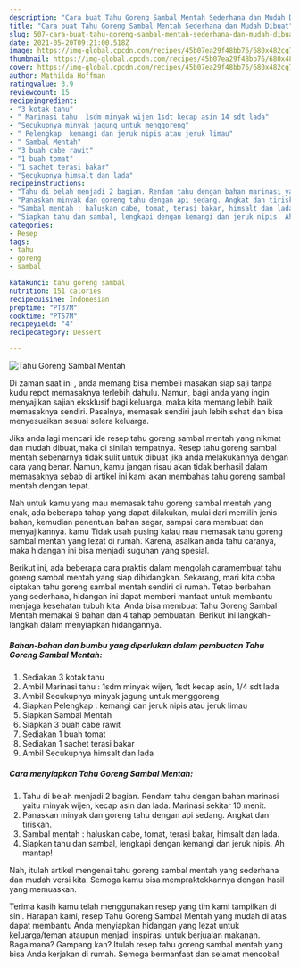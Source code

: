 ```yaml
---
description: "Cara buat Tahu Goreng Sambal Mentah Sederhana dan Mudah Dibuat"
title: "Cara buat Tahu Goreng Sambal Mentah Sederhana dan Mudah Dibuat"
slug: 507-cara-buat-tahu-goreng-sambal-mentah-sederhana-dan-mudah-dibuat
date: 2021-05-20T09:21:00.518Z
image: https://img-global.cpcdn.com/recipes/45b07ea29f48bb76/680x482cq70/tahu-goreng-sambal-mentah-foto-resep-utama.jpg
thumbnail: https://img-global.cpcdn.com/recipes/45b07ea29f48bb76/680x482cq70/tahu-goreng-sambal-mentah-foto-resep-utama.jpg
cover: https://img-global.cpcdn.com/recipes/45b07ea29f48bb76/680x482cq70/tahu-goreng-sambal-mentah-foto-resep-utama.jpg
author: Mathilda Hoffman
ratingvalue: 3.9
reviewcount: 15
recipeingredient:
- "3 kotak tahu"
- " Marinasi tahu  1sdm minyak wijen 1sdt kecap asin 14 sdt lada"
- "Secukupnya minyak jagung untuk menggoreng"
- " Pelengkap  kemangi dan jeruk nipis atau jeruk limau"
- " Sambal Mentah"
- "3 buah cabe rawit"
- "1 buah tomat"
- "1 sachet terasi bakar"
- "Secukupnya himsalt dan lada"
recipeinstructions:
- "Tahu di belah menjadi 2 bagian. Rendam tahu dengan bahan marinasi yaitu minyak wijen, kecap asin dan lada. Marinasi sekitar 10 menit."
- "Panaskan minyak dan goreng tahu dengan api sedang. Angkat dan tiriskan."
- "Sambal mentah : haluskan cabe, tomat, terasi bakar, himsalt dan lada."
- "Siapkan tahu dan sambal, lengkapi dengan kemangi dan jeruk nipis. Ah mantap!"
categories:
- Resep
tags:
- tahu
- goreng
- sambal

katakunci: tahu goreng sambal 
nutrition: 151 calories
recipecuisine: Indonesian
preptime: "PT37M"
cooktime: "PT57M"
recipeyield: "4"
recipecategory: Dessert

---
```



![Tahu Goreng Sambal Mentah](https://img-global.cpcdn.com/recipes/45b07ea29f48bb76/680x482cq70/tahu-goreng-sambal-mentah-foto-resep-utama.jpg)

Di zaman  saat ini , anda memang bisa membeli masakan siap saji tanpa kudu repot memasaknya terlebih dahulu. Namun, bagi anda yang ingin menyajikan sajian eksklusif bagi keluarga, maka kita memang lebih baik memasaknya sendiri. Pasalnya, memasak sendiri jauh lebih sehat dan bisa menyesuaikan sesuai selera keluarga.

Jika anda lagi mencari ide resep tahu goreng sambal mentah yang nikmat dan mudah dibuat,maka di sinilah tempatnya. Resep tahu goreng sambal mentah  sebenarnya tidak sulit untuk dibuat jika anda melakukannya dengan cara yang benar. Namun, kamu jangan risau akan tidak berhasil dalam memasaknya 
sebab di artikel ini kami akan membahas tahu goreng sambal mentah dengan tepat.  



Nah untuk kamu yang mau memasak tahu goreng sambal mentah yang enak, ada beberapa tahap yang dapat dilakukan, mulai dari memilih jenis bahan, kemudian penentuan bahan segar, sampai cara membuat dan menyajikannya. kamu Tidak usah pusing kalau mau memasak tahu goreng sambal mentah yang lezat di rumah. Karena, asalkan anda  tahu caranya, maka hidangan ini bisa menjadi suguhan yang spesial.

Berikut ini, ada beberapa cara praktis  dalam mengolah caramembuat tahu goreng sambal mentah yang siap dihidangkan. Sekarang, mari kita coba ciptakan tahu goreng sambal mentah sendiri di rumah. Tetap berbahan yang sederhana, hidangan ini dapat memberi manfaat untuk membantu menjaga kesehatan tubuh kita. Anda bisa membuat Tahu Goreng Sambal Mentah memakai 9 bahan dan 4 tahap pembuatan. Berikut ini langkah-langkah dalam menyiapkan hidangannya.

<!--inarticleads1-->

##### Bahan-bahan dan bumbu yang diperlukan dalam pembuatan Tahu Goreng Sambal Mentah:

1. Sediakan 3 kotak tahu
1. Ambil  Marinasi tahu : 1sdm minyak wijen, 1sdt kecap asin, 1/4 sdt lada
1. Ambil Secukupnya minyak jagung untuk menggoreng
1. Siapkan  Pelengkap : kemangi dan jeruk nipis atau jeruk limau
1. Siapkan  Sambal Mentah
1. Siapkan 3 buah cabe rawit
1. Sediakan 1 buah tomat
1. Sediakan 1 sachet terasi bakar
1. Ambil Secukupnya himsalt dan lada




<!--inarticleads2-->

##### Cara menyiapkan Tahu Goreng Sambal Mentah:

1. Tahu di belah menjadi 2 bagian. Rendam tahu dengan bahan marinasi yaitu minyak wijen, kecap asin dan lada. Marinasi sekitar 10 menit.
1. Panaskan minyak dan goreng tahu dengan api sedang. Angkat dan tiriskan.
1. Sambal mentah : haluskan cabe, tomat, terasi bakar, himsalt dan lada.
1. Siapkan tahu dan sambal, lengkapi dengan kemangi dan jeruk nipis. Ah mantap!




Nah, itulah artikel mengenai  tahu goreng sambal mentah  yang sederhana dan mudah versi kita. Semoga kamu bisa mempraktekkannya dengan hasil yang memuaskan. 

Terima kasih kamu telah menggunakan resep yang tim kami tampilkan di sini. Harapan kami, resep  Tahu Goreng Sambal Mentah yang mudah di atas dapat membantu Anda menyiapkan hidangan yang lezat untuk keluarga/teman ataupun menjadi inspirasi untuk berjualan makanan. Bagaimana? Gampang kan? Itulah resep tahu goreng sambal mentah yang bisa Anda kerjakan di rumah. Semoga bermanfaat dan selamat mencoba!

